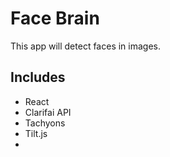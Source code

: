 # Face Brain

This app will detect faces in images.

## Includes

- React
- Clarifai API
- Tachyons
- Tilt.js
-
